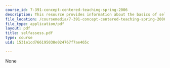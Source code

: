 ```yaml
---
course_id: 7-391-concept-centered-teaching-spring-2006
description: This resource provides information about the basics of self-assessment.
file_location: /coursemedia/7-391-concept-centered-teaching-spring-2006/1531e1cd766195038e024767f7ae465c_selfassess.pdf
file_type: application/pdf
layout: pdf
title: selfassess.pdf
type: course
uid: 1531e1cd766195038e024767f7ae465c

---
```

None